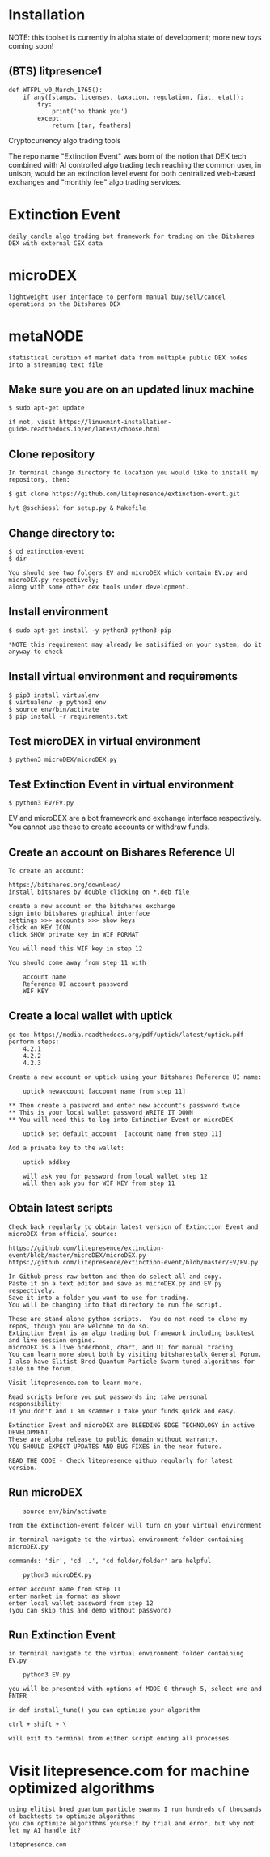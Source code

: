# Installation


NOTE: this toolset is currently in alpha state of development; more new toys coming soon!


(BTS) litpresence1 
----------------------

```
def WTFPL_v0_March_1765():
    if any([stamps, licenses, taxation, regulation, fiat, etat]):
        try:
            print('no thank you')
        except:    
            return [tar, feathers]
```

Cryptocurrency algo trading tools

The repo name "Extinction Event" was born of the notion that DEX tech combined with AI controlled algo trading tech reaching the common user, in unison, would be an extinction level event for both centralized web-based exchanges and "monthly fee" algo trading services.


# Extinction Event 
	daily candle algo trading bot framework for trading on the Bitshares DEX with external CEX data

# microDEX 
	lightweight user interface to perform manual buy/sell/cancel operations on the Bitshares DEX

# metaNODE
	statistical curation of market data from multiple public DEX nodes into a streaming text file

Make sure you are on an updated linux machine
-----------------------------------------------

	$ sudo apt-get update
	
	if not, visit https://linuxmint-installation-guide.readthedocs.io/en/latest/choose.html


Clone repository
-----------------------------------------------

    In terminal change directory to location you would like to install my repository, then:

	$ git clone https://github.com/litepresence/extinction-event.git
	
	h/t @sschiessl for setup.py & Makefile

Change directory to:
-----------------------------------------------
	
	$ cd extinction-event
	$ dir

	You should see two folders EV and microDEX which contain EV.py and microDEX.py respectively; 
	along with some other dex tools under development.

Install environment
-----------------------------------------------
	
	$ sudo apt-get install -y python3 python3-pip
	
	*NOTE this requirement may already be satisified on your system, do it anyway to check

Install virtual environment and requirements
-----------------------------------------------

	$ pip3 install virtualenv
	$ virtualenv -p python3 env 
	$ source env/bin/activate
	$ pip install -r requirements.txt
	
Test microDEX in virtual environment
-----------------------------------------------

	$ python3 microDEX/microDEX.py
	
Test Extinction Event in virtual environment
-----------------------------------------------


	$ python3 EV/EV.py
	
EV and microDEX are a bot framework and exchange interface respectively.
You cannot use these to create accounts or withdraw funds.


Create an account on Bishares Reference UI
-----------------------------------------------


	To create an account:
	
    https://bitshares.org/download/
    install bitshares by double clicking on *.deb file

    create a new account on the bitshares exchange
    sign into bitshares graphical interface
    settings >>> accounts >>> show keys
    click on KEY ICON
    click SHOW private key in WIF FORMAT

    You will need this WIF key in step 12

    You should come away from step 11 with

        account name
        Reference UI account password
        WIF KEY

    
Create a local wallet with uptick
-----------------------------------------------

    go to: https://media.readthedocs.org/pdf/uptick/latest/uptick.pdf
    perform steps:
        4.2.1
        4.2.2
        4.2.3

    Create a new account on uptick using your Bitshares Reference UI name:

	    uptick newaccount [account name from step 11]	

    ** Then create a password and enter new account's password twice
    ** This is your local wallet password WRITE IT DOWN
    ** You will need this to log into Extinction Event or microDEX

        uptick set default_account  [account name from step 11]	

    Add a private key to the wallet:

	    uptick addkey 

        will ask you for password from local wallet step 12
        will then ask you for WIF KEY from step 11


Obtain latest scripts
-----------------------------------------------

    Check back regularly to obtain latest version of Extinction Event and microDEX from official source:

    https://github.com/litepresence/extinction-event/blob/master/microDEX/microDEX.py
    https://github.com/litepresence/extinction-event/blob/master/EV/EV.py

    In Github press raw button and then do select all and copy.  
    Paste it in a text editor and save as microDEX.py and EV.py respectively.
    Save it into a folder you want to use for trading.  
    You will be changing into that directory to run the script.

    These are stand alone python scripts.  You do not need to clone my repos, though you are welcome to do so. 
    Extinction Event is an algo trading bot framework including backtest and live session engine.
    microDEX is a live orderbook, chart, and UI for manual trading
    You can learn more about both by visiting bitsharestalk General Forum.
    I also have Elitist Bred Quantum Particle Swarm tuned algorithms for sale in the forum.

    Visit litepresence.com to learn more.

    Read scripts before you put passwords in; take personal responsibility!
    If you don't and I am scammer I take your funds quick and easy.  

    Extinction Event and microDEX are BLEEDING EDGE TECHNOLOGY in active DEVELOPMENT. 
    These are alpha release to public domain without warranty.  
    YOU SHOULD EXPECT UPDATES AND BUG FIXES in the near future.

    READ THE CODE - Check litepresence github regularly for latest version.


Run microDEX
-----------------------------------------------

        source env/bin/activate
	
    from the extinction-event folder will turn on your virtual environment

    in terminal navigate to the virtual environment folder containing microDEX.py

    commands: 'dir', 'cd ..', 'cd folder/folder' are helpful
    
        python3 microDEX.py

    enter account name from step 11
    enter market in format as shown
    enter local wallet password from step 12 
    (you can skip this and demo without password)

Run Extinction Event
-----------------------------------------------

    in terminal navigate to the virtual environment folder containing EV.py

        python3 EV.py

    you will be presented with options of MODE 0 through 5, select one and ENTER

    in def install_tune() you can optimize your algorithm

	ctrl + shift + \

	will exit to terminal from either script ending all processes


Visit litepresence.com for machine optimized algorithms
========================================================

	using elitist bred quantum particle swarms I run hundreds of thousands of backtests to optimize algorithms
	you can optimize algorithms yourself by trial and error, but why not let my AI handle it?

	litepresence.com
	

